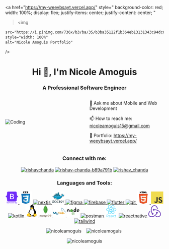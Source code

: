 <a
href="https://my-weeybsayt.vercel.app/"
style="
background-color: red;
width: 100%;
display: flex;
justify-items: center;
justify-content: center;
"

> <img

    src="https://i.pinimg.com/736x/b3/ba/35/b3ba35122f1b364eb13131343c94dc67.jpg"
    style="width: 100%"
    alt="Nicole Amoguis Portfolio"

/>
</a>

<h1 align="center">Hi 👋, I'm Nicole Amoguis</h1>
<h3 align="center">A Professional Software Engineer</h3>

<div
  style="
    display: flex;
    flex-direction: row;
    justify-content: center;
    align-items: center;
    width: 100%;
    gap: 1rem;
  "
>
  <div style="width: 50%">
    <img
      align="right"
      alt="Coding"
      src="https://cdn.dribbble.com/users/1162077/screenshots/3848914/programmer.gif"
      style="width: 400px; height: auto"
    />
  </div>
  <div style="width: 50%">
    <p>💬 Ask me about Mobile and Web Development</p>
    <p>
      📫 How to reach me:
      <a href="mailto:nicoleamoguis15@gmail.com">nicoleamoguis15@gmail.com</a>
    </p>
    <p>
      🔗 Portfolio:
      <a href="https://my-weeybsayt.vercel.app/" target="_blank">https://my-weeybsayt.vercel.app/</a>
    </p>
  </div>
</div>

<h3 align="center">Connect with me:</h3>
<p align="center">
  <a href="https://x.com/coolni_15" target="blank"
    ><img
      align="center"
      src="https://raw.githubusercontent.com/rahuldkjain/github-profile-readme-generator/master/src/images/icons/Social/twitter.svg"
      alt="rishavchanda"
      height="30"
      width="40"
  /></a>
  <a
    href="https://linkedin.com/in/rishav-chanda-b89a791b3](https://www.linkedin.com/in/nicole-amoguis-282427284"
    target="blank"
    ><img
      align="center"
      src="https://raw.githubusercontent.com/rahuldkjain/github-profile-readme-generator/master/src/images/icons/Social/linked-in-alt.svg"
      alt="rishav-chanda-b89a791b"
      height="30"
      width="40"
  /></a>
  <a href="https://www.instagram.com/nicole_amoguis/" target="blank"
    ><img
      align="center"
      src="https://raw.githubusercontent.com/rahuldkjain/github-profile-readme-generator/master/src/images/icons/Social/instagram.svg"
      alt="rishav_chanda"
      height="30"
      width="40"
  /></a>
</p>

<h3 align="center">Languages and Tools:</h3>
<p align="center">
  <a href="https://getbootstrap.com" target="_blank" rel="noreferrer">
    <img
      src="https://raw.githubusercontent.com/devicons/devicon/master/icons/bootstrap/bootstrap-plain-wordmark.svg"
      alt="bootstrap"
      width="40"
      height="40"
    />
  </a>
  <a href="https://www.w3schools.com/css/" target="_blank" rel="noreferrer">
    <img
      src="https://raw.githubusercontent.com/devicons/devicon/master/icons/css3/css3-original-wordmark.svg"
      alt="css3"
      width="40"
      height="40"
    />
  </a>
  <a href="https://nextjs.org/" target="_blank" rel="noreferrer">
    <img
      src="https://i.pinimg.com/1200x/32/9a/d8/329ad85f4ab2047cae13d582274f9270.jpg"
      alt="nextjs"
      width="40"
      height="40"
    />
  </a>
  <a href="https://www.docker.com/" target="_blank" rel="noreferrer">
    <img
      src="https://raw.githubusercontent.com/devicons/devicon/master/icons/docker/docker-original-wordmark.svg"
      alt="docker"
      width="40"
      height="40"
    />
  </a>
  <a href="https://www.figma.com/" target="_blank" rel="noreferrer">
    <img
      src="https://www.vectorlogo.zone/logos/figma/figma-icon.svg"
      alt="figma"
      width="40"
      height="40"
    />
  </a>
  <a href="https://firebase.google.com/" target="_blank" rel="noreferrer">
    <img
      src="https://www.vectorlogo.zone/logos/firebase/firebase-icon.svg"
      alt="firebase"
      width="40"
      height="40"
    />
  </a>
  <a href="https://flutter.dev" target="_blank" rel="noreferrer">
    <img
      src="https://www.vectorlogo.zone/logos/flutterio/flutterio-icon.svg"
      alt="flutter"
      width="40"
      height="40"
    />
  </a>
  <a href="https://git-scm.com/" target="_blank" rel="noreferrer">
    <img
      src="https://www.vectorlogo.zone/logos/git-scm/git-scm-icon.svg"
      alt="git"
      width="40"
      height="40"
    />
  </a>
  <a href="https://www.w3.org/html/" target="_blank" rel="noreferrer">
    <img
      src="https://raw.githubusercontent.com/devicons/devicon/master/icons/html5/html5-original-wordmark.svg"
      alt="html5"
      width="40"
      height="40"
    />
  </a>
  <a
    href="https://developer.mozilla.org/en-US/docs/Web/JavaScript"
    target="_blank"
    rel="noreferrer"
  >
    <img
      src="https://raw.githubusercontent.com/devicons/devicon/master/icons/javascript/javascript-original.svg"
      alt="javascript"
      width="40"
      height="40"
    />
  </a>
  <a href="http://typescriptlang.org/" target="_blank" rel="noreferrer">
    <img
      src="https://i.pinimg.com/1200x/46/8a/22/468a2248751e4184583b9246adacc706.jpg"
      alt="kotlin"
      width="40"
      height="40"
    />
  </a>
  <a href="https://www.linux.org/" target="_blank" rel="noreferrer">
    <img
      src="https://raw.githubusercontent.com/devicons/devicon/master/icons/linux/linux-original.svg"
      alt="linux"
      width="40"
      height="40"
    />
  </a>
  <a href="https://www.mongodb.com/" target="_blank" rel="noreferrer">
    <img
      src="https://raw.githubusercontent.com/devicons/devicon/master/icons/mongodb/mongodb-original-wordmark.svg"
      alt="mongodb"
      width="40"
      height="40"
    />
  </a>
  <a href="https://www.mysql.com/" target="_blank" rel="noreferrer">
    <img
      src="https://raw.githubusercontent.com/devicons/devicon/master/icons/mysql/mysql-original-wordmark.svg"
      alt="mysql"
      width="40"
      height="40"
    />
  </a>
  <a href="https://nodejs.org" target="_blank" rel="noreferrer">
    <img
      src="https://raw.githubusercontent.com/devicons/devicon/master/icons/nodejs/nodejs-original-wordmark.svg"
      alt="nodejs"
      width="40"
      height="40"
    />
  </a>
  <a href="https://postman.com" target="_blank" rel="noreferrer">
    <img
      src="https://www.vectorlogo.zone/logos/getpostman/getpostman-icon.svg"
      alt="postman"
      width="40"
      height="40"
    />
  </a>
  <a href="https://reactjs.org/" target="_blank" rel="noreferrer">
    <img
      src="https://raw.githubusercontent.com/devicons/devicon/master/icons/react/react-original-wordmark.svg"
      alt="react"
      width="40"
      height="40"
    />
  </a>
  <a href="https://reactnative.dev/" target="_blank" rel="noreferrer">
    <img
      src="https://reactnative.dev/img/header_logo.svg"
      alt="reactnative"
      width="40"
      height="40"
    />
  </a>
  <a href="https://redux.js.org" target="_blank" rel="noreferrer">
    <img
      src="https://raw.githubusercontent.com/devicons/devicon/master/icons/redux/redux-original.svg"
      alt="redux"
      width="40"
      height="40"
    />
  </a>
  <a href="https://tailwindcss.com/" target="_blank" rel="noreferrer">
    <img
      src="https://www.vectorlogo.zone/logos/tailwindcss/tailwindcss-icon.svg"
      alt="tailwind"
      width="40"
      height="40"
    />
  </a>
</p>

<div
  style="
    display: flex;
    flex-direction: row;
    justify-content: center;
    align-items: center;
    width: 100%;
    gap: 1rem;
  "
>
  <div class="width: 50%">
    <img
      align="right"
      src="https://github-readme-stats.vercel.app/api/top-langs?username=viltLaravel&show_icons=true&locale=en&layout=compact&theme=tokyonight"
      alt="nicoleamoguis"
    />
  </div>
  <div class="width: 50%">
    &nbsp;<img
      align="left"
      src="https://github-readme-stats.vercel.app/api?username=viltLaravel&show_icons=true&locale=en&theme=tokyonight"
      alt="nicoleamoguis"
    />
  </div>
</div>
<p align="center" style="width: 100%">
  <img
    align="center"
    src="https://github-readme-streak-stats.herokuapp.com/?user=viltLaravel&&theme=tokyonight"
    alt="nicoleamoguis"
  />
</p>
